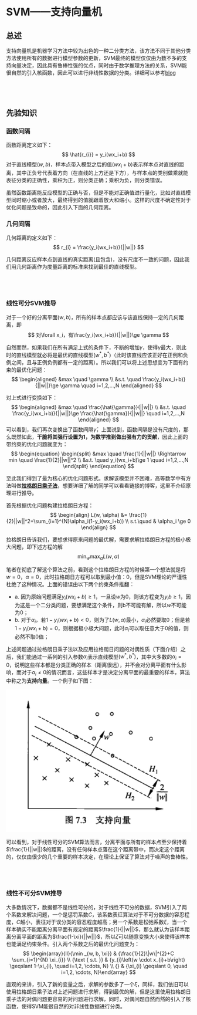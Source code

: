 # SVM——支持向量机

## 总述
支持向量机是机器学习方法中较为出色的一种二分类方法，该方法不同于其他分类方法使用所有的数据进行模型参数的更新，SVM最终的模型仅仅由为数不多的支持向量决定，因此具有鲁棒性强的优点，同时由于数学推理方法的关系，SVM能很自然的引入核函数，因此可以进行非线性数据的分类。详细可以参考[blog](https://blog.csdn.net/jieming2002/article/details/79317496)

&nbsp;
---
## 先验知识
### 函数间隔
函数距离定义如下：
$$
\hat{r_{i}} = y_i(wx_i+b)
$$
对于直线模型$(w, b)$，样本点带入模型之后的值$(wx_i+b)$表示样本点对直线的距离，其中正负号代表着方向（在直线的上方还是下方），与样本点的类别做乘就能表征分类的正确性，乘积为正，则分类正确；乘积为负，则分类错误。

虽然函数距离能反应模型的正确与否，但是不能对正确值进行量化，比如对直线模型同时缩小或者放大，最终得到的值就跟着放大和缩小。这样的尺度不确定性对于优化问题是致命的，因此引入下面的几何距离。

### 几何间隔
几何距离的定义如下：
$$
r_{i} = \frac{y_i(wx_i+b)}{||w||}
$$

几何距离反应样本点到直线的真实距离(且包含)，没有尺度不一致的问题，因此我们用几何距离作为度量距离的标准来找到最佳的直线模型。

&nbsp;
---
### 线性可分SVM推导

对于一个好的分离平面$(w, b)$，所有的样本点都应该与该直线保持一定的几何距离，即
$$
对\forall x_i，有\frac{y_i(wx_i+b)}{||w||}\ge \gamma
$$

自然而然，如果我们在所有满足上式的条件下，不断的增加$\gamma$，使得$\gamma$最大，则此时的直线模型就必将是最优的直线模型$(w^*, b^*)$（此时该直线应该正好在正例和负例之间，且与正例负例都有一定的距离）。所以我们可以将上述思想变为下面有约束的最优化问题：
$$
\begin{aligned}
&max \quad \gamma \\
&s.t. \quad \frac{y_i(wx_i+b)}{||w||}\ge \gamma \quad i=1,2,...,N
\end{aligned}
$$

对上式进行变换如下：
$$
\begin{aligned}
&max \quad \frac{\hat{\gamma}}{||w||} \\
&s.t. \quad \frac{y_i(wx_i+b)}{||w||}\ge \frac{\hat{\gamma}}{||w||} \quad i=1,2,...,N
\end{aligned}
$$
可以看到，我们再次变换出了函数间隔$\hat{\gamma}$，上面说到，函数间隔是没有尺度的，那么既然如此，**干脆将其强行设置为1，为数学推到做出强有力的贡献**，因此上面的带约束的优化问题就变为：
$$
\begin{equation}
\begin{split}
&max \quad \frac{1}{||w||} \Rightarrow min \quad \frac{1}{2}||w||^2 \\
&s.t. \quad y_i(wx_i+b)\ge 1 \quad i=1,2,...,N 
\end{split}  
\end{equation}
$$

至此我们得到了最为核心的优化问题形式。求解该模型并不困难，高等数学中有方法叫做[**拉格朗日乘子法**](https://blog.csdn.net/qq_40036484/article/details/80457800)，想要详细了解的同学可以看看链接的博客，这里不介绍原理进行推导。

首先根据优化问题构建拉格朗日方程：
$$
\begin{align}
L(w, \alpha) &= \frac{1}{2}||w||^2+\sum_{i=1}^{N}\alpha_i(1-y_i(wx_i+b)) \\
s.t.\quad & \alpha_i \ge 0
\end{align}
$$

拉格朗日告诉我们，要想求得原来问题的最优解，需要求解拉格朗日方程的极小极大问题，即下述方程的解
$$
\mathop{min}_{w} \mathop{max}_{\alpha}L(w,\alpha)
$$

笔者在彻底了解这个算法之前，看到这个拉格朗日方程的时候第一个想法就是将$w=0，\alpha=0$，此时拉格朗日方程可以取到最小值：0，但是SVM理论的严谨性杜绝了这种情况。上面的错误由以下两个约束条件推翻：

- a. 因为原始问题满足$y_i(wx_i+b)\ge 1$，一旦设$w$为0，则该方程变为$y_ib\ge 1$，因为这是一个二分类问题，要想满足这个条件，则b不可能有解，所以$w$不可能为0；
- b. 对于$\alpha_i$，若$1-y_i(wx_i+b) < 0$，则为了$L(w, \alpha)$最小，$\alpha_i$必然要取0；但是若$1-y_i(wx_i+b) = 0$，则根据极小极大问题，此时$\alpha_i$可以取任意大于0的值，则必然不取0值；

上述问题通过拉格朗日乘子法以及应用拉格朗日问题的对偶性质（下面介绍）之后，我们能通过一系列的引入参数$\alpha_i$表示直线模型$(w^*, b^*)$，其中大多数的$\alpha_i=0$，说明这些样本都是分类正确的样本（距离很远），并不会对分离平面有什么影响，而对于$\alpha_i \ne 0$的情况而言，这些样本才是决定分离平面的最重要的样本，算法中称之为**支持向量**。一个例子如下图：

<img src="imgs/2019-07-28-22-41-00.png">

可以看到，对于线性可分的SVM算法而言，分离平面与所有的样本点至少保持着$\frac{1}{||w||}$的距离，没有任何样本点落在这个距离带中，而决定这个距离的，仅仅由很少的几个重要的样本决定，在理论上保证了算法对于噪声的鲁棒性。

&nbsp;
---
### 线性不可分SVM推导
大多数情况下，数据都不是线性可分的，对于线性不可分的数据，SVM引入了两个系数来解决问题，一个是惩罚系数$C$，该系数表征算法对于不可分数据的容忍程度，$C$越小，表征对于误分类的容忍程度越高；另一个系数是松弛系数$\xi$，当一个样本确实不能距离分离平面有规定的距离$\frac{1}{||w||}$，那么就认为该样本距离分离平面的距离为$\frac{1-\xi}{||w||}$，所以$\zeta$可以随意变换大小来使得该样本也能满足约束条件。引入两个系数之后的最优化问题变为：
$$
\begin{array}{ll}{\min _{w, b, \xi}} & {\frac{1}{2}\|w\|^{2}+C \sum_{i=1}^{N} \xi_{i}} \\ {\text { s.t. }} & {y_{i}\left(w \cdot x_{i}+b\right) \geqslant 1-\xi_{i}, \quad i=1,2, \cdots, N} \\ {} & {\xi_{i} \geqslant 0, \quad i=1,2, \cdots, N}\end{array}
$$

直观的来讲，引入了新的变量之后，求解的参数多了一个$\xi$，同样，我们依旧可以使用拉格朗日乘子法对上述问题进行求解，得到最优的解，但是这里使用拉格朗日乘子法的对偶问题更容易的对问题进行求解，同时，对偶问题自然而然的引入了核函数，使得SVM能很自然的对非线性数据进行分类。

#### 






